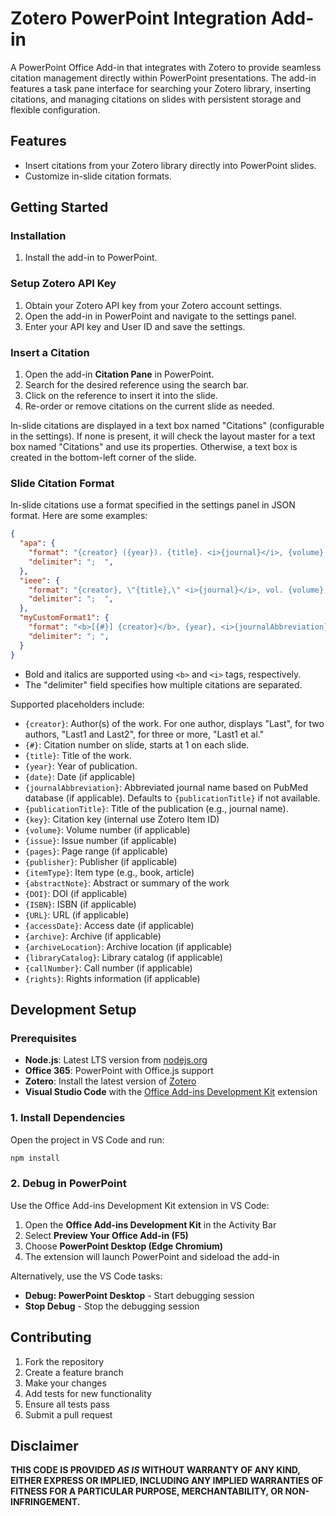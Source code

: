 # Zotero PowerPoint Integration Add-in

A PowerPoint Office Add-in that integrates with Zotero to provide seamless
citation management directly within PowerPoint presentations. The add-in
features a task pane interface for searching your Zotero library, inserting
citations, and managing citations on slides with persistent storage and flexible
configuration.

## Features

- Insert citations from your Zotero library directly into PowerPoint slides.
- Customize in-slide citation formats.

## Getting Started

### Installation

1. Install the add-in to PowerPoint.

### Setup Zotero API Key

1. Obtain your Zotero API key from your Zotero account settings.
2. Open the add-in in PowerPoint and navigate to the settings panel.
3. Enter your API key and User ID and save the settings.

### Insert a Citation

1. Open the add-in **Citation Pane** in PowerPoint.
2. Search for the desired reference using the search bar.
3. Click on the reference to insert it into the slide.
4. Re-order or remove citations on the current slide as needed.

In-slide citations are displayed in a text box named "Citations" (configurable
in the settings). If none is present, it will check the layout master for a text
box named "Citations" and use its properties. Otherwise, a text box is created
in the bottom-left corner of the slide.

### Slide Citation Format

In-slide citations use a format specified in the settings panel in JSON format. Here are some examples:

```json
{
  "apa": {
    "format": "{creator} ({year}). {title}. <i>{journal}</i>, {volume}({issue}), {pages}.",
    "delimiter": ";  ",
  },
  "ieee": {
    "format": "{creator}, \"{title},\" <i>{journal}</i>, vol. {volume}, no. {issue}, pp. {pages}, {year}.",
    "delimiter": ";  ",
  },
  "myCustomFormat1": {
    "format": "<b>[{#}] {creator}</b>, {year}, <i>{journalAbbreviation}</i>",
    "delimiter": "; ",
  }
}
```

- Bold and italics are supported using `<b>` and `<i>` tags, respectively.
- The "delimiter" field specifies how multiple citations are separated.

Supported placeholders include:

- `{creator}`: Author(s) of the work. For one author, displays "Last", for two
authors, "Last1 and Last2", for three or more, "Last1 et al."
- `{#}`: Citation number on slide, starts at 1 on each slide.
- `{title}`: Title of the work.
- `{year}`: Year of publication.
- `{date}`: Date (if applicable)
- `{journalAbbreviation}`: Abbreviated journal name based on PubMed database (if applicable). Defaults to `{publicationTitle}` if not available.
- `{publicationTitle}`: Title of the publication (e.g., journal name).
- `{key}`: Citation key (internal use Zotero Item ID)
- `{volume}`: Volume number (if applicable)
- `{issue}`: Issue number (if applicable)
- `{pages}`: Page range (if applicable)
- `{publisher}`: Publisher (if applicable)
- `{itemType}`: Item type (e.g., book, article)
- `{abstractNote}`: Abstract or summary of the work
- `{DOI}`: DOI (if applicable)
- `{ISBN}`: ISBN (if applicable)
- `{URL}`: URL (if applicable)
- `{accessDate}`: Access date (if applicable)
- `{archive}`: Archive (if applicable)
- `{archiveLocation}`: Archive location (if applicable)
- `{libraryCatalog}`: Library catalog (if applicable)
- `{callNumber}`: Call number (if applicable)
- `{rights}`: Rights information (if applicable)

## Development Setup

### Prerequisites

- **Node.js**: Latest LTS version from [nodejs.org](https://nodejs.org/)
- **Office 365**: PowerPoint with Office.js support
- **Zotero**: Install the latest version of [Zotero](https://www.zotero.org/download/)
- **Visual Studio Code** with the [Office Add-ins Development Kit](https://marketplace.visualstudio.com/items?itemName=OfficeDev.Office-Addin-Dev-Kit) extension

### 1. Install Dependencies

Open the project in VS Code and run:

```bash
npm install
```

### 2. Debug in PowerPoint

Use the Office Add-ins Development Kit extension in VS Code:

1. Open the **Office Add-ins Development Kit** in the Activity Bar
2. Select **Preview Your Office Add-in (F5)**
3. Choose **PowerPoint Desktop (Edge Chromium)**
4. The extension will launch PowerPoint and sideload the add-in

Alternatively, use the VS Code tasks:

- **Debug: PowerPoint Desktop** - Start debugging session
- **Stop Debug** - Stop the debugging session

## Contributing

1. Fork the repository
2. Create a feature branch
3. Make your changes
4. Add tests for new functionality
5. Ensure all tests pass
6. Submit a pull request

## Disclaimer

**THIS CODE IS PROVIDED *AS IS* WITHOUT WARRANTY OF ANY KIND, EITHER EXPRESS OR IMPLIED, INCLUDING ANY IMPLIED WARRANTIES OF FITNESS FOR A PARTICULAR PURPOSE, MERCHANTABILITY, OR NON-INFRINGEMENT.**
